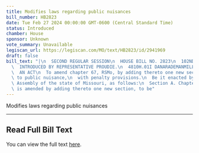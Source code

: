 ```yaml
---
title: Modifies laws regarding public nuisances
bill_number: HB2823
date: Tue Feb 27 2024 00:00:00 GMT-0600 (Central Standard Time)
status: Introduced
chamber: House
sponsor: Unknown
vote_summary: Unavailable
legiscan_url: https://legiscan.com/MO/text/HB2823/id/2941969
draft: false
bill_text: "|\n  SECOND REGULAR SESSION\n  HOUSE BILL NO. 2823\n  102ND GENERAL ASSEMBLY\n\
  \  INTRODUCED BY REPRESENTATIVE PROUDIE.\n  4810H.01I DANARADEMANMILLER,ChiefClerk\n\
  \  AN ACT\n  To amend chapter 67, RSMo, by adding thereto one new section relating\
  \ to public nuisance,\n  with penalty provisions.\n  Be it enacted by the General\
  \ Assembly of the state of Missouri, as follows:\n  Section A. Chapter 67, RSMo,\
  \ is amended by adding thereto one new section, to be"
---
```

Modifies laws regarding public nuisances

---

## Read Full Bill Text

You can view the full text [here](https://legiscan.com/MO/text/HB2823/id/2941969).
